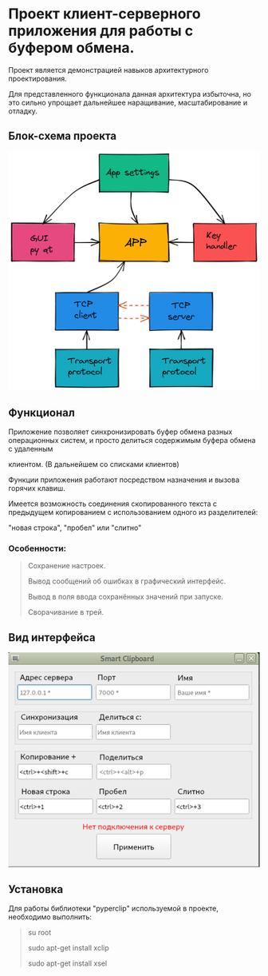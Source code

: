 
# Проект клиент-серверного приложения для работы с буфером обмена.

Проект является демонстрацией навыков архитектурного проектирования.

Для представленного функционала данная архитектура избыточна, но это сильно упрощает дальнейшее наращивание, масштабирование и отладку.

## Блок-схема проекта

![alt text](images/block_scheme.png)

## Функционал

Приложение позволяет синхронизировать буфер обмена разных операционных систем, и просто делиться содержимым буфера обмена с удаленным

клиентом. (В дальнейшем со списками клиентов)

Функции приложения работают посредством назначения и вызова горячих клавиш.

Имеется возможность соединения скопированного текста с предыдущем копированием с использованием одного из разделителей: 

"новая строка", "пробел" или "слитно"

### Особенности:

> Сохранение настроек.
>
> Вывод сообщений об ошибках в графический интерфейс.
>
> Вывод в поля ввода сохранённых значений при запуске.
>
> Сворачивание в трей.


## Вид интерфейса

![alt text](images/gui.png)

## Установка

Для работы библиотеки "pyperclip" используемой в проекте, необходимо выполнить:

> su root
>
> sudo apt-get install xclip
>
> sudo apt-get install xsel
